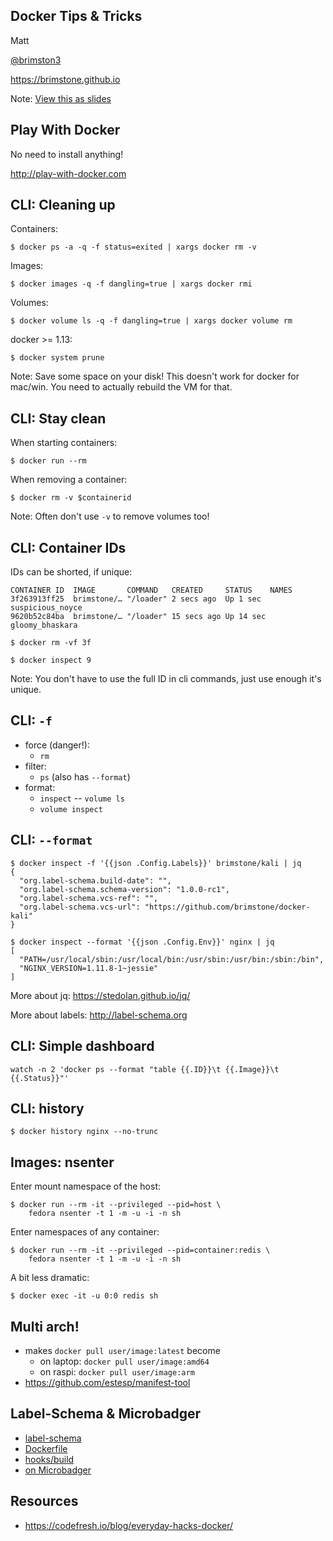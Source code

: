 Docker Tips & Tricks
--------------------
Matt

[@brimston3](https://twitter.com/brimston3)

https://brimstone.github.io

Note: <a href="slides.html?talks/docker-tips.md#!">View this as slides</a>



Play With Docker
----------------
No need to install anything!

http://play-with-docker.com



CLI: Cleaning up
----------------
Containers:
```
$ docker ps -a -q -f status=exited | xargs docker rm -v
```

Images:
```
$ docker images -q -f dangling=true | xargs docker rmi
```

Volumes:
```
$ docker volume ls -q -f dangling=true | xargs docker volume rm
```

docker >= 1.13:
```
$ docker system prune
```

Note: Save some space on your disk!
This doesn't work for docker for mac/win. You need to actually rebuild the VM
for that.


CLI: Stay clean
---------------
When starting containers:
```
$ docker run --rm
```

When removing a container:
```
$ docker rm -v $containerid
```

Note: Often don't use `-v` to remove volumes too!


CLI: Container IDs
------------------

IDs can be shorted, if unique:
```
CONTAINER ID  IMAGE       COMMAND   CREATED     STATUS    NAMES
3f263913ff25  brimstone/… "/loader" 2 secs ago  Up 1 sec  suspicious_noyce
9620b52c84ba  brimstone/… "/loader" 15 secs ago Up 14 sec gloomy_bhaskara
```

```
$ docker rm -vf 3f
```

```
$ docker inspect 9
```

Note: You don't have to use the full ID in cli commands, just use enough it's
unique.


CLI: `-f`
---------
- force (danger!):
  - `rm`
- filter:
  - `ps` (also has `--format`)
- format:
  - `inspect`
-- `volume ls`
  - `volume inspect`


CLI: `--format`
---------------
```
$ docker inspect -f '{{json .Config.Labels}}' brimstone/kali | jq
{
  "org.label-schema.build-date": "",
  "org.label-schema.schema-version": "1.0.0-rc1",
  "org.label-schema.vcs-ref": "",
  "org.label-schema.vcs-url": "https://github.com/brimstone/docker-kali"
}
```

```
$ docker inspect --format '{{json .Config.Env}}' nginx | jq
[
  "PATH=/usr/local/sbin:/usr/local/bin:/usr/sbin:/usr/bin:/sbin:/bin",
  "NGINX_VERSION=1.11.8-1~jessie"
]
```

More about jq: https://stedolan.github.io/jq/

More about labels: http://label-schema.org


CLI: Simple dashboard
---------------------
```
watch -n 2 'docker ps --format "table {{.ID}}\t {{.Image}}\t {{.Status}}"'
```



CLI: history
------------
```
$ docker history nginx --no-trunc
```



Images: nsenter
---------------
Enter mount namespace of the host:
```
$ docker run --rm -it --privileged --pid=host \
    fedora nsenter -t 1 -m -u -i -n sh
```

Enter namespaces of any container:
```
$ docker run --rm -it --privileged --pid=container:redis \
    fedora nsenter -t 1 -m -u -i -n sh
```
A bit less dramatic:
```
$ docker exec -it -u 0:0 redis sh
```


Multi arch!
-----------

- makes `docker pull user/image:latest` become
  - on laptop: `docker pull user/image:amd64`
  - on raspi: `docker pull user/image:arm`
- https://github.com/estesp/manifest-tool



Label-Schema & Microbadger
--------------------------
- [label-schema](http://label-schema.org/rc1/)
- [Dockerfile](https://github.com/brimstone/docker-kali/blob/master/Dockerfile#L7-L10)
- [hooks/build](https://github.com/brimstone/docker-kali/blob/master/hooks/build)
- [on Microbadger](https://microbadger.com/images/brimstone/kali)



Resources
---------
- https://codefresh.io/blog/everyday-hacks-docker/

